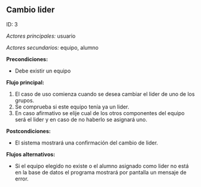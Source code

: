 **Cambio lider**
---

ID: 3

*Actores principales:* usuario

*Actores secundarios:* equipo, alumno

**Precondiciones:**

* Debe existir un equipo

**Flujo principal:**

1. El caso de uso comienza cuando se desea cambiar el lider de uno de los grupos.
2. Se comprueba si este equipo tenía ya un lider.
3. En caso afirmativo se elije cual de los otros componentes del equipo será
   el lider y en caso de no haberlo se asignará uno.

**Postcondiciones:**

* El sistema mostrará una confirmación del cambio de lider.

**Flujos alternativos:**

* Si el equipo elegido no existe o el alumno asignado como lider no está en la
  base de datos el programa mostrará por pantalla un mensaje de error.
